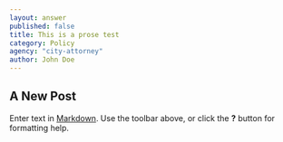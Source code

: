 ```yaml
---
layout: answer
published: false
title: This is a prose test
category: Policy
agency: "city-attorney"
author: John Doe
---
```


## A New Post

Enter text in [Markdown](http://daringfireball.net/projects/markdown/). Use the toolbar above, or click the **?** button for formatting help.
